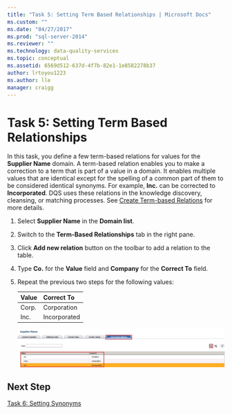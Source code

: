 ```yaml
---
title: "Task 5: Setting Term Based Relationships | Microsoft Docs"
ms.custom: ""
ms.date: "04/27/2017"
ms.prod: "sql-server-2014"
ms.reviewer: ""
ms.technology: data-quality-services
ms.topic: conceptual
ms.assetid: 6569d512-637d-4f7b-82e1-1e8582278b37
author: lrtoyou1223
ms.author: lle
manager: craigg
---
```

# Task 5: Setting Term Based Relationships
  In this task, you define a few term-based relations for values for the **Supplier Name** domain. A term-based relation enables you to make a correction to a term that is part of a value in a domain. It enables multiple values that are identical except for the spelling of a common part of them to be considered identical synonyms. For example, **Inc.** can be corrected to **Incorporated**. DQS uses these relations in the knowledge discovery, cleansing, or matching processes. See [Create Term-based Relations](https://msdn.microsoft.com/library/hh510404.aspx) for more details.  
  
1.  Select **Supplier Name** in the **Domain list**.  
  
2.  Switch to the **Term-Based Relationships** tab in the right pane.  
  
3.  Click **Add new relation** button on the toolbar to add a relation to the table.  
  
4.  Type **Co.** for the **Value** field and **Company** for the **Correct To** field.  
  
5.  Repeat the previous two steps for the following values:  
  
    |Value|Correct To|  
    |-----------|----------------|  
    |Corp.|Corporation|  
    |Inc.|Incorporated|  
  
     ![Term Based Relations](../../2014/tutorials/media/et-settingtermbasedrelations.jpg "Term Based Relations")  
  
## Next Step  
 [Task 6: Setting Synonyms](../../2014/tutorials/task-6-setting-synonyms.md)  
  
  
